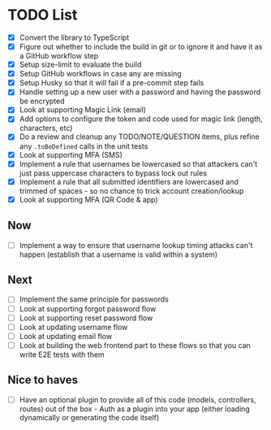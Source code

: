 # TODO List

- [x] Convert the library to TypeScript
- [x] Figure out whether to include the build in git or to ignore it and have it as a GitHub workflow step
- [x] Setup size-limit to evaluate the build
- [x] Setup GitHub workflows in case any are missing
- [x] Setup Husky so that it will fail if a pre-commit step fails
- [x] Handle setting up a new user with a password and having the password be encrypted
- [x] Look at supporting Magic Link (email)
- [x] Add options to configure the token and code used for magic link (length, characters, etc) 
- [x] Do a review and cleanup any TODO/NOTE/QUESTION items, plus refine any `.toBeDefined` calls in the unit tests
- [x] Look at supporting MFA (SMS)
- [x] Implement a rule that usernames be lowercased so that attackers can't just pass uppercase characters to bypass lock out rules
- [x] Implement a rule that all submitted identifiers are lowercased and trimmed of spaces - so no chance to trick account creation/lookup
- [x] Look at supporting MFA (QR Code & app)

## Now

- [ ] Implement a way to ensure that username lookup timing attacks can't happen (establish that a username is valid within a system)

## Next

- [ ] Implement the same principle for passwords
- [ ] Look at supporting forgot password flow
- [ ] Look at supporting reset password flow
- [ ] Look at updating username flow
- [ ] Look at updating email flow
- [ ] Look at building the web frontend part to these flows so that you can write E2E tests with them

## Nice to haves

- [ ] Have an optional plugin to provide all of this code (models, controllers, routes) out of the box - Auth as a plugin into your app (either loading dynamically or generating the code itself)